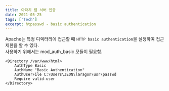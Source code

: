 ```yaml
---
title: 아파치 웹 서버 인증
date: 2021-05-25
tags: ['Tech']
excerpt: htpasswd - basic authentication
---
```


Apache는 특정 디렉터리에 접근할 때 `HTTP basic authentication`을 설정하여 접근 제한을 할 수 있다.  
사용하기 위해서는 mod_auth_basic 모듈이 필요함.

```
<Directory /var/www/html>
    AuthType Basic
    AuthName "Basic Authentication"
    AuthUserFile C:\Users\JEON\laragon\usr\passwd
    Require valid-user
</Directory>
```